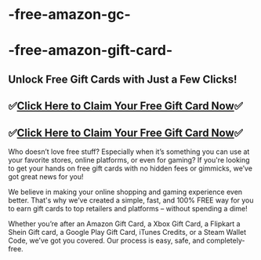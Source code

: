 # -free-amazon-gc-
# -free-amazon-gift-card-
## Unlock Free Gift Cards with Just a Few Clicks!

## ✅[Click Here to Claim Your Free Gift Card Now](https://allgiftcards.free.nf)✅

## ✅[Click Here to Claim Your Free Gift Card Now](https://allgiftcards.free.nf)✅

Who doesn’t love free stuff? Especially when it’s something you can use at your favorite stores, online platforms, or even for gaming? If you're looking to get your hands on free gift cards with no hidden fees or gimmicks, we’ve got great news for you!

We believe in making your online shopping and gaming experience even better. That's why we’ve created a simple, fast, and 100% FREE way for you to earn gift cards to top retailers and platforms – without spending a dime!

Whether you’re after an Amazon Gift Card, a Xbox Gift Card, a Flipkart a Shein Gift card, a Google Play Gift Card, iTunes Credits, or a Steam Wallet Code, we’ve got you covered. Our process is easy, safe, and completely-free.

